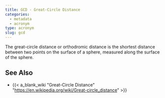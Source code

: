 ```yaml
---
title: GCD - Great-Circle Distance
categories:
  - metadata
  - acronym
type: acronym
slug: gcd
---
```


The great-circle distance or orthodromic distance is the shortest
distance between two points on the surface of a sphere,
measured along the surface of the sphere.

## See Also

* {{< a_blank_wiki "Great-Circle Distance" "https://en.wikipedia.org/wiki/Great-circle_distance" >}}
